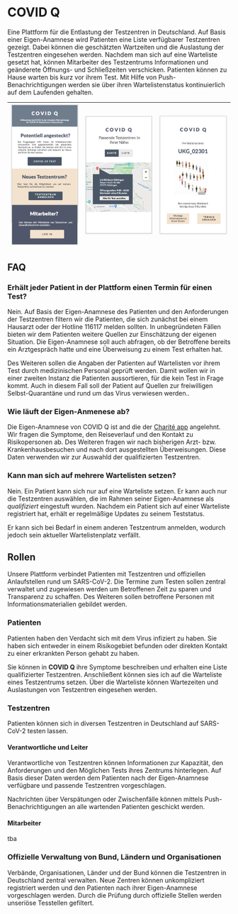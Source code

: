 # COVID Q

Eine Plattform für die Entlastung der Testzentren in Deutschland. Auf Basis einer Eigen-Anamnese wird Patienten eine Liste verfügbarer Testzentren gezeigt. Dabei können die geschätzten Wartzeiten und die Auslastung der Testzentren eingesehen werden. Nachdem man sich auf eine Warteliste gesetzt hat, können Mitarbeiter des Testzentrums Informationen und geänderete Öffnungs- und Schließzeiten verschicken. Patienten können zu Hause warten bis kurz vor ihrem Test. Mit Hilfe von Push-Benachrichtigungen werden sie über ihren Wartelistenstatus kontinuierlich auf dem Laufenden gehalten.

| ![Screenshot 1](docs/screen-1.png) 	| ![Screenshot 2](docs/screen-2.png) 	| ![Screenshot 3](docs/screen-3.png) 	|
|------------------------------------	|------------------------------------	|------------------------------------	|

## FAQ

### Erhält jeder Patient in der Plattform einen Termin für einen Test?

Nein. Auf Basis der Eigen-Anamnese des Patienten und den Anforderungen der Testzentren filtern wir die Patienten, die sich zunächst bei einem Hausarzt oder der Hotline 116117 melden sollten. In unbegründeten Fällen bieten wir dem Patienten weitere Quellen zur Einschätzung der eigenen Situation. Die Eigen-Anamnese soll auch abfragen, ob der Betroffene bereits ein Arztgespräch hatte und eine Überweisung zu einem Test erhalten hat.

Des Weiteren sollen die Angaben der Patienten auf Wartelisten vor ihrem Test durch medizinischen Personal geprüft werden. Damit wollen wir in einer zweiten Instanz die Patienten aussortieren, für die kein Test in Frage kommt. Auch in diesem Fall soll der Patient auf Quellen zur freiwilligen Selbst-Quarantäne und rund um das Virus verwiesen werden..

### Wie läuft der Eigen-Anmenese ab?

Die Eigen-Anamnese von COVID Q ist and die der [Charité app](https://covapp.charite.de) angelehnt. Wir fragen die Symptome, den Reiseverlauf und den Kontakt zu Risikopersonen ab. Des Weiteren fragen wir nach bisherigen Arzt- bzw. Krankenhausbesuchen und nach dort ausgestellten Überweisungen. Diese Daten verwenden wir zur Auswahld der qualifizierten Testzentren.

### Kann man sich auf mehrere Wartelisten setzen?

Nein. Ein Patient kann sich nur auf eine Warteliste setzen. Er kann auch nur die Testzentren auswählen, die im Rahmen seiner Eigen-Anamnese als _qualifiziert_ eingestuft wurden. Nachdem ein Patient sich auf einer Warteliste registriert hat, erhält er regelmäßige Updates zu seinem Teststatus.

Er kann sich bei Bedarf in einem anderen Testzentrum anmelden, wodurch jedoch sein aktueller Wartelistenplatz verfällt.

## Rollen

Unsere Plattform verbindet Patienten mit Testzentren und offiziellen Anlaufstellen rund um SARS-CoV-2. Die Termine zum Testen sollen zentral verwaltet und zugewiesen werden um Betroffenen Zeit zu sparen und Transparenz zu schaffen. Des Weiteren sollen betroffene Personen mit Informationsmaterialien gebildet werden.

### Patienten

Patienten haben den Verdacht sich mit dem Virus infiziert zu haben. Sie haben sich entweder in einem Risikogebiet befunden oder direkten Kontakt zu einer erkrankten Person gehabt zu haben.

Sie können in **COVID Q** ihre Symptome beschreiben und erhalten eine Liste qualifizierter Testzentren. Anschließent können sies ich auf die Warteliste eines Testzentrums setzen. Über die Warteliste können Wartezeiten und Auslastungen von Testzentren eingesehen werden.

### Testzentren

Patienten können sich in diversen Testzentren in Deutschland auf SARS-CoV-2 testen lassen.

#### Verantwortliche und Leiter

Verantwortliche von Testzentren können Informationen zur Kapazität, den Anforderungen und den Möglichen Tests ihres Zentrums hinterlegen. Auf Basis dieser Daten werden dem Patienten nach der Eigen-Anamnese verfügbare und passende Testzentren vorgeschlagen.

Nachrichten über Verspätungen oder Zwischenfälle können mittels Push-Benachrichtigungen an alle wartenden Patienten geschickt werden.

#### Mitarbeiter

tba

### Offizielle Verwaltung von Bund, Ländern und Organisationen

Verbände, Organisationen, Länder und der Bund können die Testzentren in Deutschland zentral verwalten. Neue Zentren können unkompliziert registriert werden und den Patienten nach ihrer Eigen-Anamnese vorgeschlagen werden. Durch die Prüfung durch offizielle Stellen werden unseriöse Tesstellen gefiltert.
